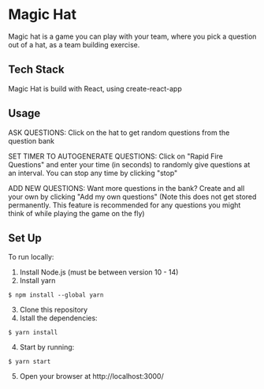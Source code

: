 # Magic Hat

Magic hat is a game you can play with your team, where you pick a question out of a hat, as a team building exercise.

## Tech Stack

Magic Hat is build with React, using create-react-app

## Usage
ASK QUESTIONS:
Click on the hat to get random questions from the question bank

SET TIMER TO AUTOGENERATE QUESTIONS:
Click on "Rapid Fire Questions" and enter your time (in seconds) to randomly give questions at an interval. You can stop any time by clicking "stop"

ADD NEW QUESTIONS:
Want more questions in the bank? Create and all your own by clicking "Add my own questions" (Note this does not get stored permanently. This feature is recommended for any questions you might think of while playing the game on the fly)

## Set Up

To run locally:
1. Install Node.js (must be between version 10 - 14)
2. Install yarn 
```
$ npm install --global yarn
```
3. Clone this repository
4. Istall the dependencies:
```
$ yarn install
```
4. Start by running:
```
$ yarn start
```
5. Open your browser at http://localhost:3000/


